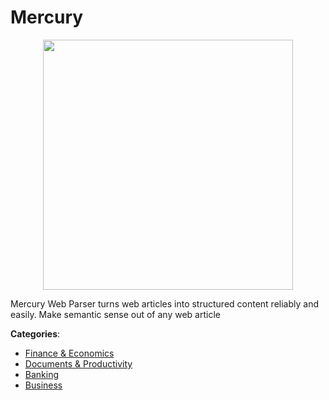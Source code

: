 # Mercury
<p align="center">
    <img width="400" src="https://raw.githubusercontent.com/apis-list/apis-list/apis/mercury/logo_256x256.png" />
</p>

Mercury Web Parser turns web articles into structured content reliably and easily. Make semantic sense out of any web article



**Categories**:
- [Finance & Economics](https://github.com/apis-list/apis-list#finance-and-economics)
- [Documents & Productivity](https://github.com/apis-list/apis-list#documents-and-productivity)
- [Banking](https://github.com/apis-list/apis-list#banking)
- [Business](https://github.com/apis-list/apis-list#business)



